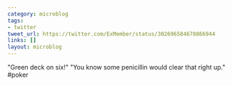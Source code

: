 ```yaml
---
category: microblog
tags:
- twitter
tweet_url: https://twitter.com/ExMember/status/302696584678866944
links: []
layout: microblog
---
```

"Green deck on six!"
"You know some penicillin would clear that right up."
#poker
